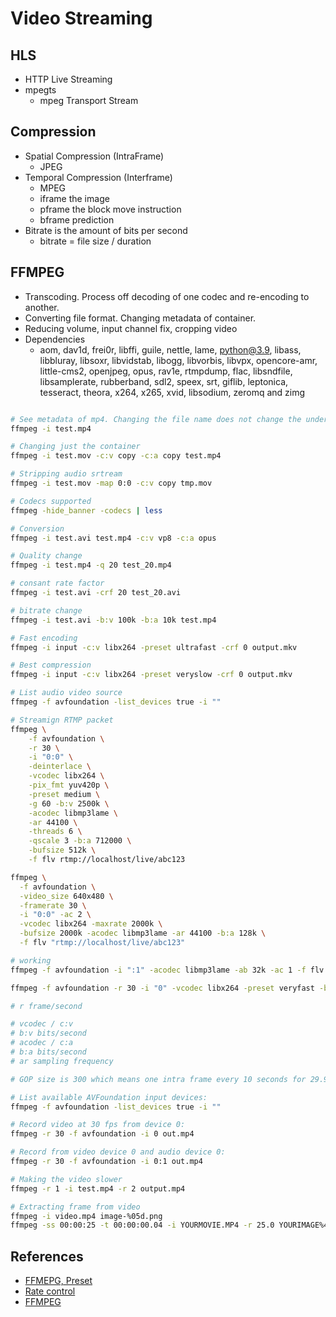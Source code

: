 # Video Streaming

## HLS
- HTTP Live Streaming
- mpegts 
    - mpeg Transport Stream

## Compression
- Spatial Compression (IntraFrame) 
    - JPEG
- Temporal Compression (Interframe) 
    - MPEG
    - iframe the image
    - pframe the block move instruction
    - bframe prediction
- Bitrate is the amount of bits per second 
    - bitrate = file size / duration  

## FFMPEG

- Transcoding. Process off decoding of one codec and re-encoding to another.
- Converting file format. Changing metadata of container.
- Reducing volume, input channel fix, cropping video
- Dependencies
    - aom, dav1d, frei0r, libffi, guile, nettle, lame, python@3.9, libass, libbluray, libsoxr, libvidstab, libogg, libvorbis, libvpx, opencore-amr, little-cms2, openjpeg, opus, rav1e, rtmpdump, flac, libsndfile, libsamplerate, rubberband, sdl2, speex, srt, giflib, leptonica, tesseract, theora, x264, x265, xvid, libsodium, zeromq and zimg

```bash

# See metadata of mp4. Changing the file name does not change the underlying container.
ffmpeg -i test.mp4

# Changing just the container
ffmpeg -i test.mov -c:v copy -c:a copy test.mp4

# Stripping audio srtream
ffmpeg -i test.mov -map 0:0 -c:v copy tmp.mov

# Codecs supported
ffmpeg -hide_banner -codecs | less

# Conversion
ffmpeg -i test.avi test.mp4 -c:v vp8 -c:a opus

# Quality change
ffmpeg -i test.mp4 -q 20 test_20.mp4

# consant rate factor
ffmpeg -i test.avi -crf 20 test_20.avi

# bitrate change
ffmpeg -i test.avi -b:v 100k -b:a 10k test.mp4

# Fast encoding
ffmpeg -i input -c:v libx264 -preset ultrafast -crf 0 output.mkv

# Best compression
ffmpeg -i input -c:v libx264 -preset veryslow -crf 0 output.mkv

# List audio video source
ffmpeg -f avfoundation -list_devices true -i ""

# Streamign RTMP packet
ffmpeg \
    -f avfoundation \
    -r 30 \
    -i "0:0" \
    -deinterlace \
    -vcodec libx264 \
    -pix_fmt yuv420p \
    -preset medium \
    -g 60 -b:v 2500k \
    -acodec libmp3lame \
    -ar 44100 \
    -threads 6 \
    -qscale 3 -b:a 712000 \
    -bufsize 512k \
    -f flv rtmp://localhost/live/abc123

ffmpeg \
  -f avfoundation \
  -video_size 640x480 \
  -framerate 30 \
  -i "0:0" -ac 2 \
  -vcodec libx264 -maxrate 2000k \
  -bufsize 2000k -acodec libmp3lame -ar 44100 -b:a 128k \
  -f flv "rtmp://localhost/live/abc123"

# working
ffmpeg -f avfoundation -i ":1" -acodec libmp3lame -ab 32k -ac 1 -f flv "rtmp://localhost/live/abc123"

ffmpeg -f avfoundation -r 30 -i "0" -vcodec libx264 -preset veryfast -b:v 1984k -maxrate 1984k -bufsize 3968k -vf "format=yuv420p" -g 60 -c:a aac -b:a 128k -ar 44100 -f flv "rtmp://localhost/live/abc123"

# r frame/second

# vcodec / c:v
# b:v bits/second
# acodec / c:a
# b:a bits/second
# ar sampling frequency

# GOP size is 300 which means one intra frame every 10 seconds for 29.97fps input video

# List available AVFoundation input devices:
ffmpeg -f avfoundation -list_devices true -i ""

# Record video at 30 fps from device 0:
ffmpeg -r 30 -f avfoundation -i 0 out.mp4

# Record from video device 0 and audio device 0:
ffmpeg -r 30 -f avfoundation -i 0:1 out.mp4

# Making the video slower
ffmpeg -r 1 -i test.mp4 -r 2 output.mp4

# Extracting frame from video
ffmpeg -i video.mp4 image-%05d.png
ffmpeg -ss 00:00:25 -t 00:00:00.04 -i YOURMOVIE.MP4 -r 25.0 YOURIMAGE%4d.jpg
```

## References
- [FFMEPG, Preset](https://trac.ffmpeg.org/wiki/Encode/H.264)
- [Rate control](https://slhck.info/video/2017/03/01/rate-control.html)
- [FFMPEG](https://ffmpeg.org/ffmpeg.html)         